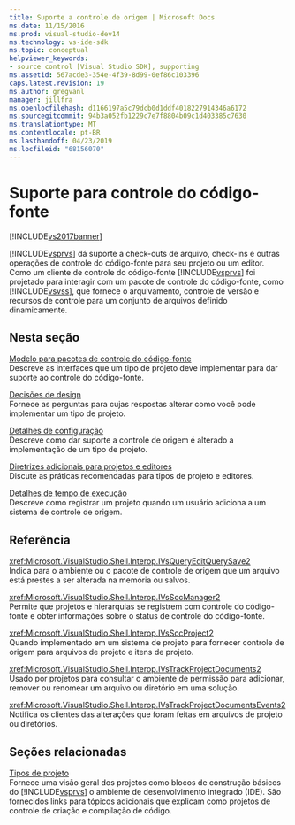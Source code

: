 ```yaml
---
title: Suporte a controle de origem | Microsoft Docs
ms.date: 11/15/2016
ms.prod: visual-studio-dev14
ms.technology: vs-ide-sdk
ms.topic: conceptual
helpviewer_keywords:
- source control [Visual Studio SDK], supporting
ms.assetid: 567acde3-354e-4f39-8d99-0ef86c103396
caps.latest.revision: 19
ms.author: gregvanl
manager: jillfra
ms.openlocfilehash: d1166197a5c79dcb0d1ddf4018227914346a6172
ms.sourcegitcommit: 94b3a052fb1229c7e7f8804b09c1d403385c7630
ms.translationtype: MT
ms.contentlocale: pt-BR
ms.lasthandoff: 04/23/2019
ms.locfileid: "68156070"
---
```

# <a name="supporting-source-control"></a>Suporte para controle do código-fonte
[!INCLUDE[vs2017banner](../../includes/vs2017banner.md)]

[!INCLUDE[vsprvs](../../includes/vsprvs-md.md)] dá suporte a check-outs de arquivo, check-ins e outras operações de controle do código-fonte para seu projeto ou um editor. Como um cliente de controle do código-fonte [!INCLUDE[vsprvs](../../includes/vsprvs-md.md)] foi projetado para interagir com um pacote de controle do código-fonte, como [!INCLUDE[vsvss](../../includes/vsvss-md.md)], que fornece o arquivamento, controle de versão e recursos de controle para um conjunto de arquivos definido dinamicamente.  
  
## <a name="in-this-section"></a>Nesta seção  
 [Modelo para pacotes de controle do código-fonte](../../extensibility/internals/model-for-source-control-packages.md)  
 Descreve as interfaces que um tipo de projeto deve implementar para dar suporte ao controle do código-fonte.  
  
 [Decisões de design](../../extensibility/internals/source-control-design-decisions.md)  
 Fornece as perguntas para cujas respostas alterar como você pode implementar um tipo de projeto.  
  
 [Detalhes de configuração](../../extensibility/internals/source-control-configuration-details.md)  
 Descreve como dar suporte a controle de origem é alterado a implementação de um tipo de projeto.  
  
 [Diretrizes adicionais para projetos e editores](../../extensibility/internals/additional-source-control-guidelines-for-projects-and-editors.md)  
 Discute as práticas recomendadas para tipos de projeto e editores.  
  
 [Detalhes de tempo de execução](../../extensibility/internals/source-control-runtime-details.md)  
 Descreve como registrar um projeto quando um usuário adiciona a um sistema de controle de origem.  
  
## <a name="reference"></a>Referência  
 <xref:Microsoft.VisualStudio.Shell.Interop.IVsQueryEditQuerySave2>  
 Indica para o ambiente ou o pacote de controle de origem que um arquivo está prestes a ser alterada na memória ou salvos.  
  
 <xref:Microsoft.VisualStudio.Shell.Interop.IVsSccManager2>  
 Permite que projetos e hierarquias se registrem com controle do código-fonte e obter informações sobre o status de controle do código-fonte.  
  
 <xref:Microsoft.VisualStudio.Shell.Interop.IVsSccProject2>  
 Quando implementado em um sistema de projeto para fornecer controle de origem para arquivos de projeto e itens de projeto.  
  
 <xref:Microsoft.VisualStudio.Shell.Interop.IVsTrackProjectDocuments2>  
 Usado por projetos para consultar o ambiente de permissão para adicionar, remover ou renomear um arquivo ou diretório em uma solução.  
  
 <xref:Microsoft.VisualStudio.Shell.Interop.IVsTrackProjectDocumentsEvents2>  
 Notifica os clientes das alterações que foram feitas em arquivos de projeto ou diretórios.  
  
## <a name="related-sections"></a>Seções relacionadas  
 [Tipos de projeto](../../extensibility/internals/project-types.md)  
 Fornece uma visão geral dos projetos como blocos de construção básicos do [!INCLUDE[vsprvs](../../includes/vsprvs-md.md)] o ambiente de desenvolvimento integrado (IDE). São fornecidos links para tópicos adicionais que explicam como projetos de controle de criação e compilação de código.
